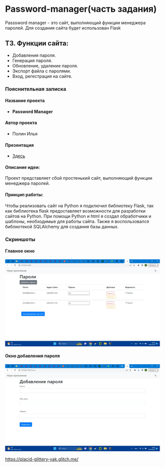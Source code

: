 # Password-manager(часть задания)
Passsword manager - это сайт, выполняющий функции менеджера паролей. Для создания сайта будет использован Flask

## ТЗ. Функции сайта:
* Добавления пароля.
* Генерация пароля.
* Обновление, удаление пароля.
* Экспорт файла с паролями.
* Вход, регестрация на сайте.

### Пояснительная записка
#### Название проекта
* __Password Manager__
#### Автор проекта
* Полин Илья
#### Презентация
* [Здесь](https://docs.google.com/presentation/d/1MosXsfdYTFBuThbQ7rPUMQaqhTSK4ZsS/edit?usp=sharing&ouid=106023115546379830982&rtpof=true&sd=true)

#### Описание идеи:
Проект представляет сбой простенький сайт, выполняющий функции менеджера паролей. 

#### Принцип работы:

Чтобы реализовать сайт на Python я подключил библиотеку Flask, так как библиотека flask  предоставляет возможности для разработки сайтов на Python. При помощи Python и html я создал обработчики и шаблоны, необходимые для работы сайта. Также я воспользовался библиотекой SQLAlchemy для создания базы данных.


### Скриншоты
#### Главное окно
![главное окно](static/img/1.jpg)
#### Окно добавления пароля
![добавление пароля](static/img/2.jpg)

https://placid-glittery-yak.glitch.me/ 
